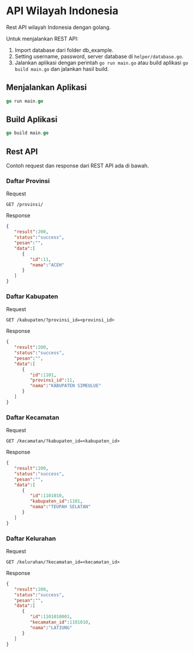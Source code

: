 # API Wilayah Indonesia

Rest API wilayah Indonesia dengan golang.

Untuk menjalankan REST API:

1. Import database dari folder db_example.
2. Setting username, password, server database di `helper/database.go`.
3. Jalankan aplikasi dengan perintah `go run main.go` atau build aplikasi `go build main.go` dan jalankan hasil build.

## Menjalankan Aplikasi

```go
go run main.go
```

## Build Aplikasi

```go
go build main.go
```

## Rest API

Contoh request dan response dari REST API ada di bawah.

### Daftar Provinsi

Request

`GET /provinsi/`

Response

```json
{
   "result":200,
   "status":"success",
   "pesan":"",
   "data":[
      {
         "id":11,
         "nama":"ACEH"
      }
   ]
}
```

### Daftar Kabupaten

Request

`GET /kabupaten/?provinsi_id=<provinsi_id>`

Response

```json
{
   "result":200,
   "status":"success",
   "pesan":"",
   "data":[
      {
         "id":1101,
         "provinsi_id":11,
         "nama":"KABUPATEN SIMEULUE"
      }
   ]
}
```

### Daftar Kecamatan

Request

`GET /kecamatan/?kabupaten_id=<kabupaten_id>`

Response

```json
{
   "result":200,
   "status":"success",
   "pesan":"",
   "data":[
      {
         "id":1101010,
         "kabupaten_id":1101,
         "nama":"TEUPAH SELATAN"
      }
   ]
}
```

### Daftar Kelurahan

Request

`GET /kelurahan/?kecamatan_id=<kecamatan_id>`

Response

```json
{
   "result":200,
   "status":"success",
   "pesan":"",
   "data":[
      {
         "id":1101010001,
         "kecamatan_id":1101010,
         "nama":"LATIUNG"
      }
   ]
}
```
